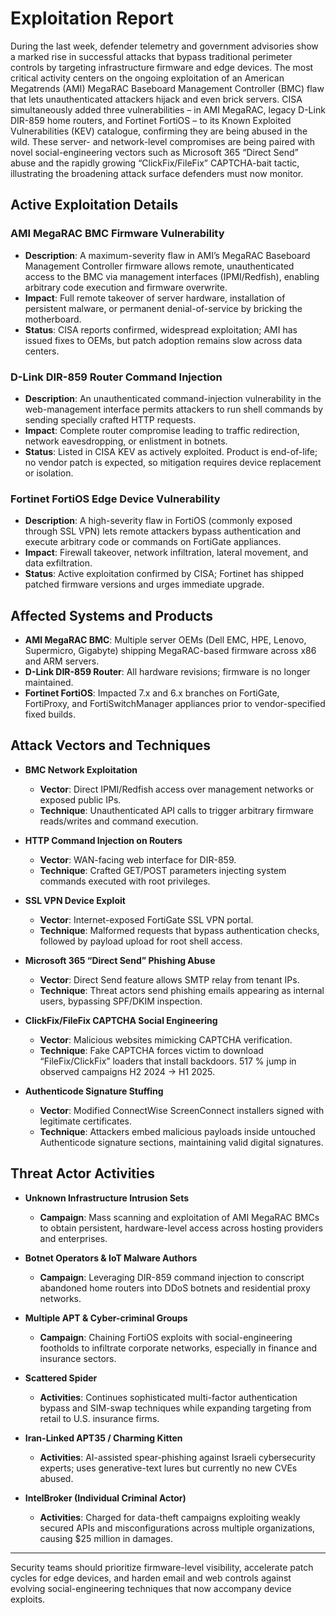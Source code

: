 # Exploitation Report

During the last week, defender telemetry and government advisories show a marked rise in successful attacks that bypass traditional perimeter controls by targeting infrastructure firmware and edge devices.  The most critical activity centers on the ongoing exploitation of an American Megatrends (AMI) MegaRAC Baseboard Management Controller (BMC) flaw that lets unauthenticated attackers hijack and even brick servers.  CISA simultaneously added three vulnerabilities – in AMI MegaRAC, legacy D-Link DIR-859 home routers, and Fortinet FortiOS – to its Known Exploited Vulnerabilities (KEV) catalogue, confirming they are being abused in the wild.  These server- and network-level compromises are being paired with novel social-engineering vectors such as Microsoft 365 “Direct Send” abuse and the rapidly growing “ClickFix/FileFix” CAPTCHA-bait tactic, illustrating the broadening attack surface defenders must now monitor.

## Active Exploitation Details

### AMI MegaRAC BMC Firmware Vulnerability
- **Description**: A maximum-severity flaw in AMI’s MegaRAC Baseboard Management Controller firmware allows remote, unauthenticated access to the BMC via management interfaces (IPMI/Redfish), enabling arbitrary code execution and firmware overwrite.  
- **Impact**: Full remote takeover of server hardware, installation of persistent malware, or permanent denial-of-service by bricking the motherboard.  
- **Status**: CISA reports confirmed, widespread exploitation; AMI has issued fixes to OEMs, but patch adoption remains slow across data centers.  

### D-Link DIR-859 Router Command Injection
- **Description**: An unauthenticated command-injection vulnerability in the web-management interface permits attackers to run shell commands by sending specially crafted HTTP requests.  
- **Impact**: Complete router compromise leading to traffic redirection, network eavesdropping, or enlistment in botnets.  
- **Status**: Listed in CISA KEV as actively exploited.  Product is end-of-life; no vendor patch is expected, so mitigation requires device replacement or isolation.  

### Fortinet FortiOS Edge Device Vulnerability
- **Description**: A high-severity flaw in FortiOS (commonly exposed through SSL VPN) lets remote attackers bypass authentication and execute arbitrary code or commands on FortiGate appliances.  
- **Impact**: Firewall takeover, network infiltration, lateral movement, and data exfiltration.  
- **Status**: Active exploitation confirmed by CISA; Fortinet has shipped patched firmware versions and urges immediate upgrade.  

## Affected Systems and Products

- **AMI MegaRAC BMC**: Multiple server OEMs (Dell EMC, HPE, Lenovo, Supermicro, Gigabyte) shipping MegaRAC-based firmware across x86 and ARM servers.  
- **D-Link DIR-859 Router**: All hardware revisions; firmware is no longer maintained.  
- **Fortinet FortiOS**: Impacted 7.x and 6.x branches on FortiGate, FortiProxy, and FortiSwitchManager appliances prior to vendor-specified fixed builds.

## Attack Vectors and Techniques

- **BMC Network Exploitation**  
  - **Vector**: Direct IPMI/Redfish access over management networks or exposed public IPs.  
  - **Technique**: Unauthenticated API calls to trigger arbitrary firmware reads/writes and command execution.  

- **HTTP Command Injection on Routers**  
  - **Vector**: WAN-facing web interface for DIR-859.  
  - **Technique**: Crafted GET/POST parameters injecting system commands executed with root privileges.  

- **SSL VPN Device Exploit**  
  - **Vector**: Internet-exposed FortiGate SSL VPN portal.  
  - **Technique**: Malformed requests that bypass authentication checks, followed by payload upload for root shell access.  

- **Microsoft 365 “Direct Send” Phishing Abuse**  
  - **Vector**: Direct Send feature allows SMTP relay from tenant IPs.  
  - **Technique**: Threat actors send phishing emails appearing as internal users, bypassing SPF/DKIM inspection.  

- **ClickFix/FileFix CAPTCHA Social Engineering**  
  - **Vector**: Malicious websites mimicking CAPTCHA verification.  
  - **Technique**: Fake CAPTCHA forces victim to download “FileFix/ClickFix” loaders that install backdoors.  517 % jump in observed campaigns H2 2024 → H1 2025.  

- **Authenticode Signature Stuffing**  
  - **Vector**: Modified ConnectWise ScreenConnect installers signed with legitimate certificates.  
  - **Technique**: Attackers embed malicious payloads inside untouched Authenticode signature sections, maintaining valid digital signatures.  

## Threat Actor Activities

- **Unknown Infrastructure Intrusion Sets**  
  - **Campaign**: Mass scanning and exploitation of AMI MegaRAC BMCs to obtain persistent, hardware-level access across hosting providers and enterprises.  

- **Botnet Operators & IoT Malware Authors**  
  - **Campaign**: Leveraging DIR-859 command injection to conscript abandoned home routers into DDoS botnets and residential proxy networks.  

- **Multiple APT & Cyber-criminal Groups**  
  - **Campaign**: Chaining FortiOS exploits with social-engineering footholds to infiltrate corporate networks, especially in finance and insurance sectors.  

- **Scattered Spider**  
  - **Activities**: Continues sophisticated multi-factor authentication bypass and SIM-swap techniques while expanding targeting from retail to U.S. insurance firms.  

- **Iran-Linked APT35 / Charming Kitten**  
  - **Activities**: AI-assisted spear-phishing against Israeli cybersecurity experts; uses generative-text lures but currently no new CVEs abused.  

- **IntelBroker (Individual Criminal Actor)**  
  - **Activities**: Charged for data-theft campaigns exploiting weakly secured APIs and misconfigurations across multiple organizations, causing $25 million in damages.  

---

Security teams should prioritize firmware-level visibility, accelerate patch cycles for edge devices, and harden email and web controls against evolving social-engineering techniques that now accompany device exploits.